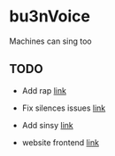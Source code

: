 # bu3nVoice
Machines can sing too


## TODO

- Add rap [link](https://github.com/mathigatti/trapweb)
- Fix silences issues [link](https://github.com/mathigatti/trapweb/blob/master/VoiceSpecificator.py)
- Add sinsy [link]()


- website frontend [link](https://github.com/mathigatti/tts-web)
